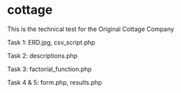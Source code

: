 # cottage
This is the technical test for the Original Cottage Company


Task 1: ERD.jpg, csv_script.php

Task 2: descriptions.php

Task 3: factorial_function.php

Task 4 & 5: form.php, results.php
